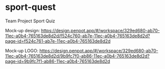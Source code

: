 # sport-quest

Team Project Sport Quiz

Mock-up design: https://design.penpot.app/#/workspace/329ed680-ab70-11ec-a0b4-765163de8d2d/f524c760-ab7e-11ec-a0b4-765163de8d2d?page-id=f524c761-ab7e-11ec-a0b4-765163de8d2d

Mock-up LOGO: https://design.penpot.app/#/workspace/329ed680-ab70-11ec-a0b4-765163de8d2d/9b9fc7f0-ab86-11ec-a0b4-765163de8d2d?page-id=9b9fc7f1-ab86-11ec-a0b4-765163de8d2d

